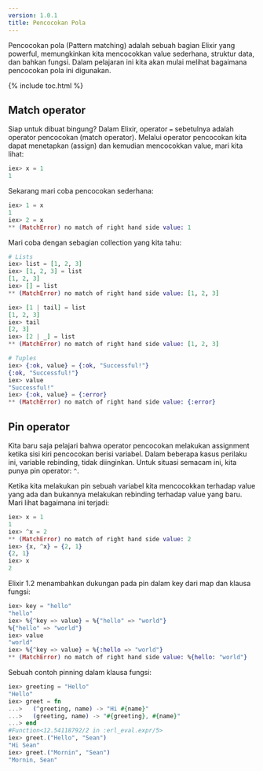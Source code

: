 ```yaml
---
version: 1.0.1
title: Pencocokan Pola
---
```


Pencocokan pola (Pattern matching) adalah sebuah bagian Elixir yang powerful, memungkinkan kita mencocokkan value sederhana, struktur data, dan bahkan fungsi. Dalam pelajaran ini kita akan mulai melihat bagaimana pencocokan pola ini digunakan.

{% include toc.html %}

## Match operator

Siap untuk dibuat bingung? Dalam Elixir, operator `=` sebetulnya adalah operator pencocokan (match operator). Melalui operator pencocokan kita dapat menetapkan (assign) dan kemudian mencocokkan value, mari kita lihat:

```elixir
iex> x = 1
1
```

Sekarang mari coba pencocokan sederhana:

```elixir
iex> 1 = x
1
iex> 2 = x
** (MatchError) no match of right hand side value: 1
```

Mari coba dengan sebagian collection yang kita tahu:

```elixir
# Lists
iex> list = [1, 2, 3]
iex> [1, 2, 3] = list
[1, 2, 3]
iex> [] = list
** (MatchError) no match of right hand side value: [1, 2, 3]

iex> [1 | tail] = list
[1, 2, 3]
iex> tail
[2, 3]
iex> [2 | _] = list
** (MatchError) no match of right hand side value: [1, 2, 3]

# Tuples
iex> {:ok, value} = {:ok, "Successful!"}
{:ok, "Successful!"}
iex> value
"Successful!"
iex> {:ok, value} = {:error}
** (MatchError) no match of right hand side value: {:error}
```

## Pin operator

Kita baru saja pelajari bahwa operator pencocokan melakukan assignment ketika sisi kiri pencocokan berisi variabel. Dalam beberapa kasus perilaku ini, variable rebinding, tidak diinginkan. Untuk situasi semacam ini, kita punya pin operator: `^`.

Ketika kita melakukan pin sebuah variabel kita mencocokkan terhadap value yang ada dan bukannya melakukan rebinding terhadap value yang baru. Mari lihat bagaimana ini terjadi:

```elixir
iex> x = 1
1
iex> ^x = 2
** (MatchError) no match of right hand side value: 2
iex> {x, ^x} = {2, 1}
{2, 1}
iex> x
2
```

Elixir 1.2 menambahkan dukungan pada pin dalam key dari map dan klausa fungsi:

```elixir
iex> key = "hello"
"hello"
iex> %{^key => value} = %{"hello" => "world"}
%{"hello" => "world"}
iex> value
"world"
iex> %{^key => value} = %{:hello => "world"}
** (MatchError) no match of right hand side value: %{hello: "world"}
```

Sebuah contoh pinning dalam klausa fungsi:

```elixir
iex> greeting = "Hello"
"Hello"
iex> greet = fn
...>   (^greeting, name) -> "Hi #{name}"
...>   (greeting, name) -> "#{greeting}, #{name}"
...> end
#Function<12.54118792/2 in :erl_eval.expr/5>
iex> greet.("Hello", "Sean")
"Hi Sean"
iex> greet.("Mornin", "Sean")
"Mornin, Sean"
```
